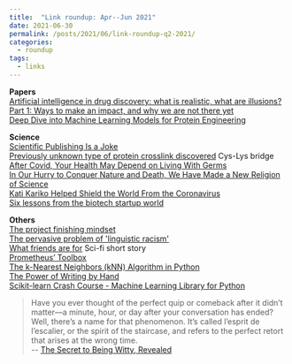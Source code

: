 ```yaml
---
title:  "Link roundup: Apr--Jun 2021"
date: 2021-06-30
permalink: /posts/2021/06/link-roundup-q2-2021/
categories: 
  - roundup
tags:
  - links
---
```


**Papers**  
[Artificial intelligence in drug discovery: what is realistic, what are illusions? Part 1: Ways to make an impact, and why we are not there yet](https://www.sciencedirect.com/science/article/pii/S1359644620305274)  
[Deep Dive into Machine Learning Models for Protein Engineering](https://pubs.acs.org/doi/10.1021/acs.jcim.0c00073)  
  
**Science**   
[Scientific Publishing Is a Joke](https://www.theatlantic.com/science/archive/2021/05/xkcd-science-paper-meme-nails-academic-publishing/618810/)  
[Previously unknown type of protein crosslink discovered](https://www.nature.com/articles/d41586-021-01135-3) Cys-Lys bridge  
[After Covid, Your Health May Depend on Living With Germs](https://www.nytimes.com/2021/04/23/opinion/covid-germs-health.html)  
[In Our Hurry to Conquer Nature and Death, We Have Made a New Religion of Science](https://www.counterpunch.org/2021/04/22/in-our-hurry-to-conquer-nature-and-death-we-have-made-a-new-religion-of-science/)  
[Kati Kariko Helped Shield the World From the Coronavirus](https://www.nytimes.com/2021/04/08/health/coronavirus-mrna-kariko.html)  
[Six lessons from the biotech startup world](http://wavefunction.fieldofscience.com/2021/04/six-lessons-from-biotech-startup-world.html)  
   
<!-- **Others**  -->
**Others**   
[The project finishing mindset](https://thesiswhisperer.com/2021/06/02/how-to-finish-your-research-project-on-time/)  
[The pervasive problem of 'linguistic racism'](https://www.bbc.com/worklife/article/20210528-the-pervasive-problem-of-linguistic-racism)  
[What friends are for](https://www.nature.com/articles/d41586-021-01176-8) Sci-fi short story  
[Prometheus’ Toolbox](https://www.laphamsquarterly.org/technology/prometheus-toolbox)  
[The k-Nearest Neighbors (kNN) Algorithm in Python](https://realpython.com/knn-python/)  
[The Power of Writing by Hand](https://www.artofmanliness.com/articles/benefits-writing-by-hand/)  
[Scikit-learn Crash Course - Machine Learning Library for Python](https://www.youtube.com/watch?v=0B5eIE_1vpU)  
<!--https://sklearn.org/tutorial/basic/tutorial.html 
-->
>Have you ever thought of the perfect quip or comeback after it didn’t matter—a minute, hour, or day after your conversation has ended?  
Well, there’s a name for that phenomenon. It’s called l’esprit de l’escalier, or the spirit of the staircase, and refers to the perfect retort that arises at the wrong time.  
-- [The Secret to Being Witty, Revealed](https://getpocket.com/explore/item/the-secret-to-being-witty-revealed)   
